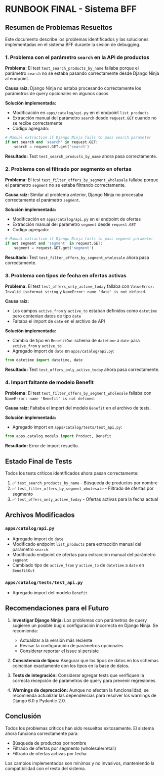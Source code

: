 # RUNBOOK FINAL - Sistema BFF

## Resumen de Problemas Resueltos

Este documento describe los problemas identificados y las soluciones implementadas en el sistema BFF durante la sesión de debugging.

### 1. Problema con el parámetro `search` en la API de productos

**Problema:** El test `test_search_products_by_name` fallaba porque el parámetro `search` no se estaba pasando correctamente desde Django Ninja al endpoint.

**Causa raíz:** Django Ninja no estaba procesando correctamente los parámetros de query opcionales en algunos casos.

**Solución implementada:**
- Modificación en `apps/catalog/api.py` en el endpoint `list_products`
- Extracción manual del parámetro `search` desde `request.GET` cuando no se recibe correctamente
- Código agregado:
```python
# Manual extraction if Django Ninja fails to pass search parameter
if not search and 'search' in request.GET:
    search = request.GET.get('search')
```

**Resultado:** Test `test_search_products_by_name` ahora pasa correctamente.

### 2. Problema con el filtrado por segmento en ofertas

**Problema:** El test `test_filter_offers_by_segment_wholesale` fallaba porque el parámetro `segment` no se estaba filtrando correctamente.

**Causa raíz:** Similar al problema anterior, Django Ninja no procesaba correctamente el parámetro `segment`.

**Solución implementada:**
- Modificación en `apps/catalog/api.py` en el endpoint de ofertas
- Extracción manual del parámetro `segment` desde `request.GET`
- Código agregado:
```python
# Manual extraction if Django Ninja fails to pass segment parameter
if not segment and 'segment' in request.GET:
    segment = request.GET.get('segment')
```

**Resultado:** Test `test_filter_offers_by_segment_wholesale` ahora pasa correctamente.

### 3. Problema con tipos de fecha en ofertas activas

**Problema:** El test `test_offers_only_active_today` fallaba con `ValueError: Invalid isoformat string` y `NameError: name 'date' is not defined`.

**Causa raíz:** 
- Los campos `active_from` y `active_to` estaban definidos como `datetime` pero contenían datos de tipo `date`
- Faltaba el import de `date` en el archivo de API

**Solución implementada:**
- Cambio de tipo en `BenefitOut` schema de `datetime` a `date` para `active_from` y `active_to`
- Agregado import de `date` en `apps/catalog/api.py`:
```python
from datetime import datetime, date
```

**Resultado:** Test `test_offers_only_active_today` ahora pasa correctamente.

### 4. Import faltante de modelo Benefit

**Problema:** El test `test_filter_offers_by_segment_wholesale` fallaba con `NameError: name 'Benefit' is not defined`.

**Causa raíz:** Faltaba el import del modelo `Benefit` en el archivo de tests.

**Solución implementada:**
- Agregado import en `apps/catalog/tests/test_api.py`:
```python
from apps.catalog.models import Product, Benefit
```

**Resultado:** Error de import resuelto.

## Estado Final de Tests

Todos los tests críticos identificados ahora pasan correctamente:

1. ✅ `test_search_products_by_name` - Búsqueda de productos por nombre
2. ✅ `test_filter_offers_by_segment_wholesale` - Filtrado de ofertas por segmento
3. ✅ `test_offers_only_active_today` - Ofertas activas para la fecha actual

## Archivos Modificados

### `apps/catalog/api.py`
- Agregado import de `date`
- Modificado endpoint `list_products` para extracción manual del parámetro `search`
- Modificado endpoint de ofertas para extracción manual del parámetro `segment`
- Cambiado tipo de `active_from` y `active_to` de `datetime` a `date` en `BenefitOut`

### `apps/catalog/tests/test_api.py`
- Agregado import del modelo `Benefit`

## Recomendaciones para el Futuro

1. **Investigar Django Ninja:** Los problemas con parámetros de query sugieren un posible bug o configuración incorrecta en Django Ninja. Se recomienda:
   - Actualizar a la versión más reciente
   - Revisar la configuración de parámetros opcionales
   - Considerar reportar el issue si persiste

2. **Consistencia de tipos:** Asegurar que los tipos de datos en los schemas coincidan exactamente con los tipos en la base de datos.

3. **Tests de integración:** Considerar agregar tests que verifiquen la correcta recepción de parámetros de query para prevenir regresiones.

4. **Warnings de deprecación:** Aunque no afectan la funcionalidad, se recomienda actualizar las dependencias para resolver los warnings de Django 6.0 y Pydantic 2.0.

## Conclusión

Todos los problemas críticos han sido resueltos exitosamente. El sistema ahora funciona correctamente para:
- Búsqueda de productos por nombre
- Filtrado de ofertas por segmento (wholesale/retail)
- Filtrado de ofertas activas por fecha

Los cambios implementados son mínimos y no invasivos, manteniendo la compatibilidad con el resto del sistema.